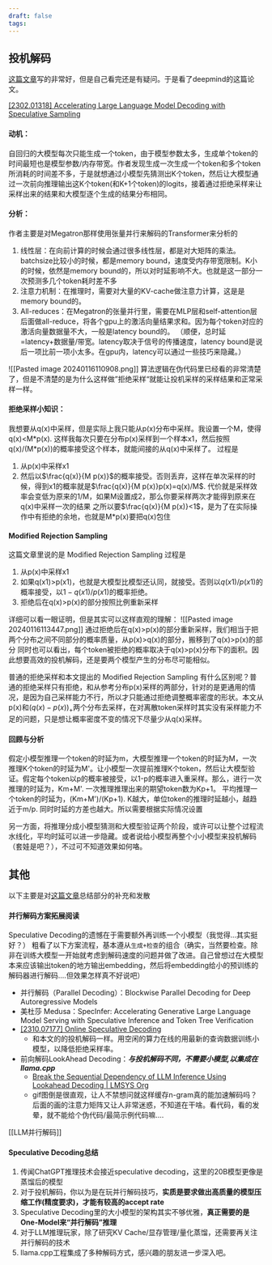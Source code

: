 ```yaml
---
draft: false
tags:
---
```


## 投机解码

[这篇文章](https://zhuanlan.zhihu.com/p/671432448)写的非常好，但是自己看完还是有疑问。于是看了deepmind的这篇论文。

[\[2302.01318\] Accelerating Large Language Model Decoding with Speculative Sampling](https://arxiv.org/abs/2302.01318)
#### 动机：
自回归的大模型每次只能生成一个token，由于模型参数太多，生成单个token的时间最短也是模型参数/内存带宽。作者发现生成一次生成一个token和多个token所消耗的时间差不多，于是就想通过小模型先猜测出K个token，然后让大模型通过一次前向推理输出这K个token(和K+1个token)的logits，接着通过拒绝采样来让采样出来的结果和大模型逐个生成的结果分布相同。

#### 分析：
作者主要是对Megatron那样使用张量并行来解码的Transformer来分析的
1. 线性层：在向前计算的时候会通过很多线性层，都是对大矩阵的乘法。batchsize比较小的时候，都是memory bound，速度受内存带宽限制。K小的时候，依然是memory bound的，所以对时延影响不大。也就是这一部分一次预测多几个token耗时差不多
2. 注意力机制：在推理时，需要对大量的KV-cache做注意力计算，这是是memory bound的。
3. All-reduces：在Megatron的张量并行里，需要在MLP层和self-attention层后面做all-reduce，将各个gpu上的激活向量结果求和。因为每个token对应的激活向量数据量不大，一般是latency bound的。
（顺便，总时延=latency+数据量/带宽。latency取决于信号的传播速度，latency bound是说后一项比前一项小太多。在gpu内，latency可以通过一些技巧来隐藏。）


![[Pasted image 20240116110908.png]]
算法逻辑在伪代码里已经看的非常清楚了，但是不清楚的是为什么这样做”拒绝采样“就能让投机采样的采样结果和正常采样一样。


#### 拒绝采样小知识：
我想要从q(x)中采样，但是实际上我只能从p(x)分布中采样。我设置一个M，使得q(x)<M\*p(x). 这样我每次只要在分布p(x)采样到一个样本x1，然后按照q(x)/(M\*p(x))的概率接受这个样本，就能间接的从q(x)中采样了。
过程是
1. 从p(x)中采样x1
2. 然后以$\frac{q(x)}{M p(x)}$的概率接受。否则丢弃，这样在单次采样的时候，得到x1的概率就是$\frac{q(x)}{M p(x)}p(x)=q(x)/M$. 代价就是采样效率会变低为原来的1/M，如果M设置成2，那么你要采样两次才能得到原来在q(x)中采样一次的结果
之所以要$\frac{q(x)}{M p(x)}<1$，是为了在实际操作中有拒绝的余地，也就是M\*p(x)要把q(x)包住

#### Modified Rejection Sampling
这篇文章里说的是 Modified Rejection Sampling
过程是
1. 从p(x)中采样x1
2. 如果q(x1)>p(x1)，也就是大模型比模型还认同，就接受。否则以$q(x1)/p(x1)$的概率接受，以$1-q(x1)/p(x1)$的概率拒绝。
3. 拒绝后在q(x)>p(x)的部分按照比例重新采样

详细可以看一眼证明，但是其实可以这样直观的理解：
![[Pasted image 20240116113447.png]]
通过拒绝后在q(x)>p(x)的部分重新采样，我们相当于把两个分布之间不同部分的概率质量，从p(x)>q(x)的部分，搬移到了q(x)>p(x)的部分
同时也可以看出，每个token被拒绝的概率取决于q(x)>p(x)分布下的面积。因此想要高效的投机解码，还是要两个模型产生的分布尽可能相似。

普通的拒绝采样和本文提出的 Modified Rejection Sampling 有什么区别呢？普通的拒绝采样只有拒绝，和从参考分布p(x)采样的两部分，针对的是更通用的情况，是因为自己采样能力不行，所以才只能通过拒绝调整概率密度的形状。本文从p(x)和$(q(x)-p(x))_+$两个分布去采样，在对离散token采样时其实没有采样能力不足的问题，只是想让概率密度不变的情况下尽量少从q(x)采样。

#### 回顾与分析

假定小模型推理一个token的时延为m，大模型推理一个token的时延为M，一次推理K个token的时延为M'。让小模型一次提前推理K个token，然后让大模型验证。假定每个token以p的概率被接受，以1-p的概率进入重采样。那么，进行一次推理的时延为，Km+M'. 一次推理推理出来的期望token数为Kp+1。
平均推理一个token的时延为，(Km+M')/(Kp+1). K越大，单位token的推理时延越小，越趋近于m/p. 同时时延的方差也越大。所以需要根据实际情况设置

另一方面，将推理分成小模型猜测和大模型验证两个阶段，或许可以让整个过程流水线化，平均时延可以进一步隐藏。或者说给小模型再整个小小模型来投机解码（套娃是吧？），不过可不知道效果如何咯。

## 其他
以下主要是对[这篇文章](https://zhuanlan.zhihu.com/p/671432448)总结部分的补充和发散
#### 并行解码方案拓展阅读

Speculative Decoding的遗憾在于需要额外再训练一个小模型（我觉得...其实挺好？）
粗看了以下方案流程，基本遵从`生成+检查`的组合（确实，当然要检查。除非在训练大模型一开始就考虑到解码速度的问题并做了改进。自己曾想过在大模型本来应该输出token的地方输出embedding，然后将embedding给小的预训练的解码器进行解码....但效果怎样真不好说吧）

- 并行解码（Parallel Decoding）：Blockwise Parallel Decoding for Deep Autoregressive Models
- 美杜莎 Medusa：SpecInfer: Accelerating Generative Large Language Model Serving with Speculative Inference and Token Tree Verification
- [\[2310.07177\] Online Speculative Decoding](https://arxiv.org/abs//2310.07177)
	- 和本文的的投机解码一样。用空闲的算力在线的用最新的查询数据训练小模型，以降低拒绝采样率。
- 前向解码LookAhead Decoding：_**与投机解码不同，不需要小模型,以集成在llama.cpp**_
	- [Break the Sequential Dependency of LLM Inference Using Lookahead Decoding | LMSYS Org](https://lmsys.org/blog/2023-11-21-lookahead-decoding/)
	- gif图倒是很直观，让人不禁想问就这样缓存n-gram真的能加速解码吗？后面的画的注意力矩阵又让人非常迷惑，不知道在干啥。看代码，看的发晕，就不能给个伪代码/最简示例代码嘛....

[[LLM并行解码]]
#### Speculative Decoding总结

1. 传闻ChatGPT推理技术会接近speculative decoding，这里的20B模型更像是蒸馏后的模型
2. 对于投机解码，你以为是在玩并行解码技巧，**实质是要求做出高质量的模型压缩工作(精度要求)，才能有较高的accept rate**
3. Speculative Decoding里的大小模型的架构其实不够优雅，**真正需要的是One-Model来“并行解码”推理**
4. 对于LLM推理玩家，除了研究KV Cache/显存管理/量化蒸馏，还需要再关注并行解码的技术
5. llama.cpp工程集成了多种解码方式，感兴趣的朋友进一步深入吧。





